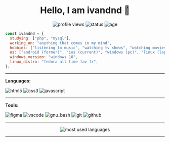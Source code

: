 <h1 align="center">Hello, I am ivandnd 👋</h1>

<p align="center">
<img src="https://komarev.com/ghpvc/?username=ivandnd&style=for-the-badge" alt="profile views">
<img src="https://img.shields.io/badge/STATUS-ALIVE-success?style=for-the-badge" alt="status">
<img src="https://img.shields.io/badge/Age-20-yellow?style=for-the-badge" alt="age">
</p>


```javascript
const ivandnd = {
  studying: ["php", "mysql"],
  working_on: "anything that comes in my mind",
  hobbies: ["listening to music", "watching tv shows", "watching movies", "learning new stuffs"],
  os: ["android (former)", "ios (current)", "windows (pc)", "linux (laptop)"],
  windows_version: "windows 10",
  linux_distro: "fedora all time fav fr",
};
```
---

**Languages:**

<div>
<img alt="html5" src="https://img.shields.io/badge/HTML5-E34F26?style=for-the-badge&logo=html5&logoColor=white" />
<img alt="css3" src="https://img.shields.io/badge/CSS3-1572B6?style=for-the-badge&logo=css3&logoColor=white" />
<img alt="javascript" src="https://img.shields.io/badge/JavaScript-323330?style=for-the-badge&logo=javascript&logoColor=F7DF1E" />
</div>

---

**Tools:**

<div>
<img alt="figma" src="https://img.shields.io/badge/Figma-A020F0?style=for-the-badge&logo=figma&logoColor=white" />
<img alt="vscode" src="https://img.shields.io/badge/VSCode-0078D4?style=for-the-badge&logo=visual%20studio%20code&logoColor=white" />
<img alt="gnu_bash" src="https://img.shields.io/badge/GNU%20Bash-4EAA25?style=for-the-badge&logo=GNU%20Bash&logoColor=white" />
<img alt="git" src="https://img.shields.io/badge/GIT-E44C30?style=for-the-badge&logo=git&logoColor=white" />
<img alt="github" src="https://img.shields.io/badge/GitHub-100000?style=for-the-badge&logo=github&logoColor=white" />
</div>

---

<div align="center">
<img alt="most used languages" src="https://github-readme-stats.vercel.app/api/top-langs/?username=ivandnd&theme=radical" />
</div>

---
